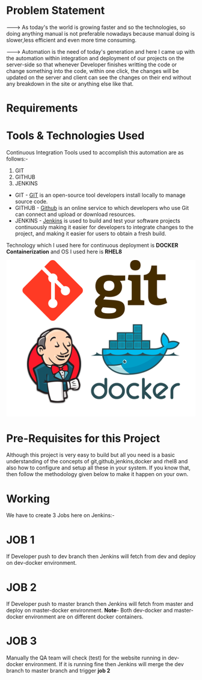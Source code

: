 # Problem Statement
---> As today's the world is growing faster and so the technologies, so doing anything manual is not preferable nowadays because manual doing is slower,less efficient and even          more time consuming.

---> Automation is the need of today's generation and here I came up with the automation within integration and deployment of our projects on the server-side so that whenever          Developer finishes writting the code or change something into the code, within one click, the changes will be updated on the server and client can see the changes on their        end without any breakdown in the site or anything else like that. 

# Requirements
# Tools & Technologies Used
  Continuous Integration Tools used to accomplish this automation are as follows:-
  1. GIT
  2. GITHUB
  3. JENKINS
  
  * GIT -  <a href="https://en.wikipedia.org/wiki/Git">GIT</a> is an open-source tool developers install locally to manage source code. 
  * GITHUB - <a href="https://en.wikipedia.org/wiki/GitHub">Github</a> is an online service to which developers who use Git can connect and upload or download resources. 
  * JENKINS - <a href="https://en.wikipedia.org/wiki/Jenkins_(software)">Jenkins</a> is used to build and test your software projects continuously making it easier for developers               to integrate changes to the project, and making it easier for users to obtain a fresh build.
  
  Technology which I used here for continuous deployment is  <b>DOCKER Containerization</b> and OS I used here is  <b>RHEL8</b> 
  
  ![](New%20folder/git_github_jenkins_docker_img.png)
      
  
# Pre-Requisites for this Project 
  Although this project is very easy to build but all you need is a basic understanding of the concepts of git,github,jenkins,docker and rhel8 and also how to configure and setup   all these in your system. If you know that, then follow the methodology given below to make it happen on your own.  
  

# Working  
We have to create 3 Jobs here on Jenkins:-
 # JOB 1
If Developer push to dev branch then Jenkins will fetch from dev and deploy on dev-docker environment.

 # JOB 2
If Developer push to master branch then Jenkins will fetch from master and deploy on master-docker environment.
<b>Note</b>- Both dev-docker and master-docker environment are on different docker containers.

 # JOB 3
Manually the QA team will check (test) for the website running in dev-docker environment. If it is running fine then Jenkins will merge the dev branch to master branch and trigger <b>job 2</b>

  
  
